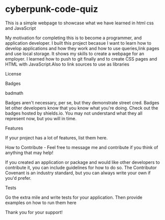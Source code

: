 # cyberpunk-code-quiz
This is a simple webpage to showcase what we have learned in html css and JavaScript

My motivation for completing this is to become a programmer, and application developer. 
I built this project becasue I want to learn how to develop applications and how they work and how to use queries,link pages and use local storage. 
It shows my skills to create a webpage for an employer.
I learned how to push to git finally and to create CSS pages and HTML with JavaScript.Also to link sources to use as libraries


License


Badges

badmath

Badges aren't necessary, per se, but they demonstrate street cred. Badges let other developers know that you know what you're doing. Check out the badges hosted by shields.io. You may not understand what they all represent now, but you will in time.

Features

If your project has a lot of features, list them here.

How to Contribute - Feel free to message me and contribute if you think of anything that may help! 

If you created an application or package and would like other developers to contribute it, you can include guidelines for how to do so. The Contributor Covenant is an industry standard, but you can always write your own if you'd prefer.

Tests

Go the extra mile and write tests for your application. Then provide examples on how to run them here

Thank you for your support! 
